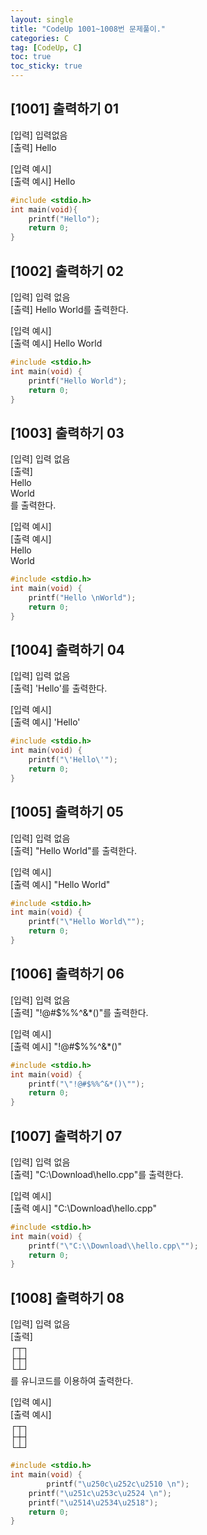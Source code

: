 ```yaml
---
layout: single
title: "CodeUp 1001~1008번 문제풀이."
categories: C
tag: [CodeUp, C]
toc: true
toc_sticky: true
---
```


## [1001] 출력하기 01  
[입력] 입력없음  
[출력] Hello  


[입력 예시]  
[출력 예시] Hello  
```c
#include <stdio.h>
int main(void){
    printf("Hello");    
    return 0;
}
```  


## [1002] 출력하기 02  
[입력] 입력 없음  
[출력] Hello World를 출력한다.  


[입력 예시]  
[출력 예시] Hello World  
```c
#include <stdio.h>
int main(void) {	
	printf("Hello World");
	return 0;
}
```  


## [1003] 출력하기 03  
[입력] 입력 없음  
[출력]  
Hello  
World  
를 출력한다.  


[입력 예시]  
[출력 예시]  
Hello  
World  
```c
#include <stdio.h>
int main(void) {	
	printf("Hello \nWorld");
	return 0;
}
```  


## [1004] 출력하기 04  
[입력] 입력 없음  
[출력] 'Hello'를 출력한다.  


[입력 예시]  
[출력 예시] 'Hello'  
```c
#include <stdio.h>
int main(void) {	
	printf("\'Hello\'");
	return 0;
}
```  


## [1005] 출력하기 05  
[입력] 입력 없음  
[출력] "Hello World"를 출력한다.  


[입력 예시]  
[출력 예시] "Hello World"  
```c
#include <stdio.h>
int main(void) {	
	printf("\"Hello World\"");
	return 0;
}
```  


## [1006] 출력하기 06  
[입력] 입력 없음  
[출력] "!@#$%%^&*()"를 출력한다.  


[입력 예시]  
[출력 예시] "!@#$%%^&*()"
```c
#include <stdio.h>
int main(void) {	
	printf("\"!@#$%%^&*()\"");
	return 0;
}
```  


## [1007] 출력하기 07  
[입력] 입력 없음  
[출력] "C:\\Download\\hello.cpp"를 출력한다.  


[입력 예시]  
[출력 예시] "C:\\Download\\hello.cpp"  
```c
#include <stdio.h>
int main(void) {	
	printf("\"C:\\Download\\hello.cpp\"");
	return 0;
}
```  


## [1008] 출력하기 08  
[입력] 입력 없음  
[출력]  
┌┬┐  
├┼┤  
└┴┘  
를 유니코드를 이용하여 출력한다.  


[입력 예시]  
[출력 예시]  
┌┬┐  
├┼┤  
└┴┘  
```c
#include <stdio.h>
int main(void) {
		printf("\u250c\u252c\u2510 \n");
	printf("\u251c\u253c\u2524 \n");
	printf("\u2514\u2534\u2518");
	return 0;
}
```  